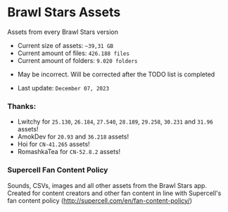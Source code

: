 # Brawl Stars Assets
Assets from every Brawl Stars version

* Current size of assets: `~39,31 GB`
* Current amount of files: `426.188 files` 
* Current amount of folders: `9.020 folders` 
- May be incorrect. Will be corrected after the TODO list is completed
<!--
holy shit why so many
-->
* Last update: `December 07, 2023`

### Thanks:
* Lwitchy for `25.130`, `26.184`, `27.540`, `28.189`, `29.258`, `30.231` and `31.96` assets!
* AmokDev for `20.93` and `36.218` assets!
* Hoi for `CN-41.265` assets!
* RomashkaTea for `CN-52.8.2` assets!

### Supercell Fan Content Policy
Sounds, CSVs, images and all other assets from the Brawl Stars app. Created for content creators and other fan content in line with Supercell's fan content policy (http://supercell.com/en/fan-content-policy/)